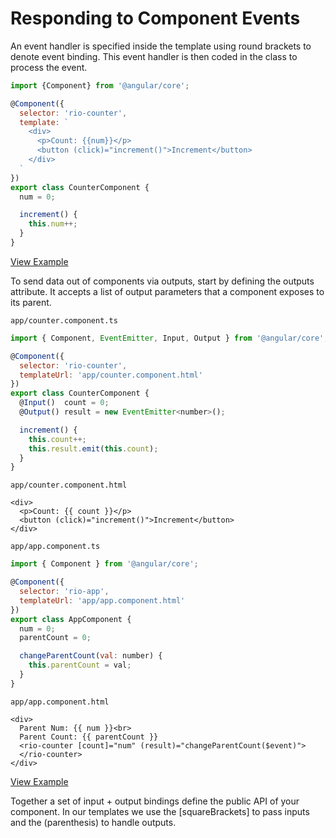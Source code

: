 # Responding to Component Events

An event handler is specified inside the template using round brackets to denote event binding. This event handler is then coded in the class to process the event.

```javascript
import {Component} from '@angular/core';

@Component({
  selector: 'rio-counter',
  template: `
    <div>
      <p>Count: {{num}}</p>
      <button (click)="increment()">Increment</button>
    </div>
  `
})
export class CounterComponent {
  num = 0;

  increment() {
    this.num++;
  }
}
```

[View Example](http://plnkr.co/edit/l4FweMxodN8I26OeqhGH?p=preview)

To send data out of components via outputs, start by defining the outputs attribute. It accepts a list of output parameters that a component exposes to its parent.

`app/counter.component.ts`

```javascript
import { Component, EventEmitter, Input, Output } from '@angular/core';

@Component({
  selector: 'rio-counter',
  templateUrl: 'app/counter.component.html'
})
export class CounterComponent {
  @Input()  count = 0;
  @Output() result = new EventEmitter<number>();

  increment() {
    this.count++;
    this.result.emit(this.count);
  }
}
```

`app/counter.component.html`

```markup
<div>
  <p>Count: {{ count }}</p>
  <button (click)="increment()">Increment</button>
</div>
```

`app/app.component.ts`

```javascript
import { Component } from '@angular/core';

@Component({
  selector: 'rio-app',
  templateUrl: 'app/app.component.html'
})
export class AppComponent {
  num = 0;
  parentCount = 0;

  changeParentCount(val: number) {
    this.parentCount = val;
  }
}
```

`app/app.component.html`

```markup
<div>
  Parent Num: {{ num }}<br>
  Parent Count: {{ parentCount }}
  <rio-counter [count]="num" (result)="changeParentCount($event)">
  </rio-counter>
</div>
```

[View Example](http://plnkr.co/edit/5RYLZ0?p=preview)

Together a set of input + output bindings define the public API of your component. In our templates we use the \[squareBrackets\] to pass inputs and the \(parenthesis\) to handle outputs.
